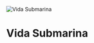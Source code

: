 ![Vida Submarina](https://www.undp.org/content/dam/undp/sdg/tiles/sdg-es-14.png "Vida Submarina")
# Vida Submarina
